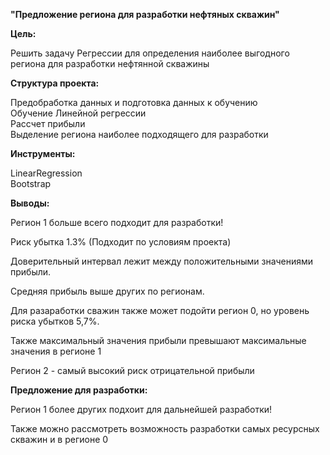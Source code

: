 **"Предложение региона для разработки нефтяных скважин"**

**Цель:**

Решить задачу Регрессии для определения наиболее выгодного региона для разработки нефтянной скважины

**Структура проекта:**

Предобработка данных и подготовка данных к обучению  
Обучение Линейной регрессии  
Рассчет прибыли  
Выделение региона наиболее подходящего для разработки

**Инструменты:**

LinearRegression  
Bootstrap

**Выводы:**

Регион 1 больше всего подходит для разработки!

Риск убытка 1.3% (Подходит по условиям проекта)

Доверительный интервал лежит между положительными значениями прибыли.

Средняя прибыль выше других по регионам.

Для разаработки сважин также может подойти регион 0, но уровень риска убытков 5,7%.

Также максимальный значения прибыли превышают максимальные значения в регионе 1

Регион 2 - самый высокий риск отрицательной прибыли

**Предложение для разработки:**

Регион 1 более других подхоит для дальнейшей разработки!

Также можно рассмотреть возможность разработки самых ресурсных скважин и в регионе 0
